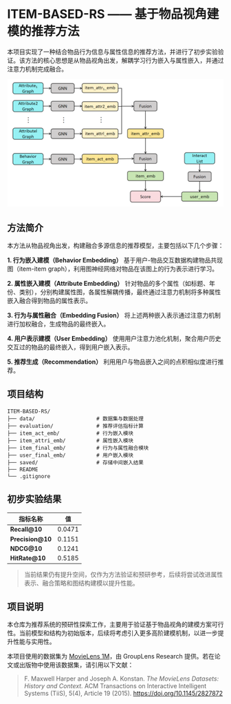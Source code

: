 # ITEM-BASED-RS —— 基于物品视角建模的推荐方法

本项目实现了一种结合物品行为信息与属性信息的推荐方法，并进行了初步实验验证。该方法的核心思想是从物品视角出发，解耦学习行为嵌入与属性嵌入，并通过注意力机制完成融合。

![技术方案总体架构图](README.assets/技术方案总体架构图.png)

## 方法简介

本方法从物品视角出发，构建融合多源信息的推荐模型，主要包括以下几个步骤：

**1. 行为嵌入建模（Behavior Embedding）**
 基于用户-物品交互数据构建物品共现图（item-item graph），利用图神经网络对物品在该图上的行为表示进行学习。

**2. 属性嵌入建模（Attribute Embedding）**
 针对物品的多个属性（如标题、年份、类别），分别构建属性图，各属性解耦传播，最终通过注意力机制将多种属性嵌入融合得到物品的属性表示。

**3. 行为与属性融合（Embedding Fusion）**
 将上述两种嵌入表示通过注意力机制进行加权融合，生成物品的最终嵌入。

**4. 用户表示建模（User Embedding）**
 使用用户注意力池化机制，聚合用户历史交互过的物品的最终嵌入，得到用户嵌入表示。

**5. 推荐生成（Recommendation）**
 利用用户与物品嵌入之间的点积相似度进行推荐。



## 项目结构

```
ITEM-BASED-RS/
├── data/                    # 数据集与数据处理
├── evaluation/              # 推荐评估指标计算
├── item_act_emb/            # 行为嵌入模块
├── item_attri_emb/          # 属性嵌入模块
├── item_final_emb/          # 行为与属性融合模块
├── user_final_emb/          # 用户嵌入模块
├── saved/                   # 存储中间嵌入结果
├── README
└── .gitignore
```



## 初步实验结果

| 指标名称         | 值     |
| ---------------- | ------ |
| **Recall@10**    | 0.0471 |
| **Precision@10** | 0.1151 |
| **NDCG@10**      | 0.1241 |
| **HitRate@10**   | 0.5185 |

> 当前结果仍有提升空间，仅作为方法验证和预研参考，后续将尝试改进属性表示、融合策略和图结构建模以提升性能。



## 项目说明

本仓库为推荐系统的预研性探索工作，主要用于验证基于物品视角的建模方案可行性。当前模型和结构为初始版本，后续将考虑引入更多高阶建模机制，以进一步提升性能与实用性。



本项目使用的数据集为  [MovieLens 1M](https://grouplens.org/datasets/movielens/1m/)，由 GroupLens Research 提供。若在论文或出版物中使用该数据集，请引用以下文献：

> F. Maxwell Harper and Joseph A. Konstan.
>  *The MovieLens Datasets: History and Context.*
>  ACM Transactions on Interactive Intelligent Systems (TiiS), 5(4), Article 19 (2015).
>  https://doi.org/10.1145/2827872

